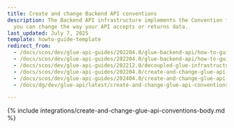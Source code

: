 ```yaml
---
title: Create and change Backend API conventions
description: The Backend API infrastructure implements the Convention feature. Through it,
  you can change the way your API accepts or returns data.
last_updated: July 7, 2025
template: howto-guide-template
redirect_from:
  - /docs/scos/dev/glue-api-guides/202204.0/glue-backend-api/how-to-guides/create_change-convention.html
  - /docs/scos/dev/glue-api-guides/202204.0/glue-backend-api/how-to-guides/create-and-change-glue-api-conventions.html
  - /docs/scos/dev/glue-api-guides/202212.0/decoupled-glue-infrastructure/how-to-guides/create-and-change-glue-api-conventions.html
  - /docs/scos/dev/glue-api-guides/202204.0/create-and-change-glue-api-conventions.html
  - /docs/scos/dev/glue-api-guides/202404.0/create-and-change-glue-api-conventions.html
  - /docs/dg/dev/glue-api/latest/create-and-change-glue-api-conventions.html

---
```


{% include integrations/create-and-change-glue-api-conventions-body.md %}
